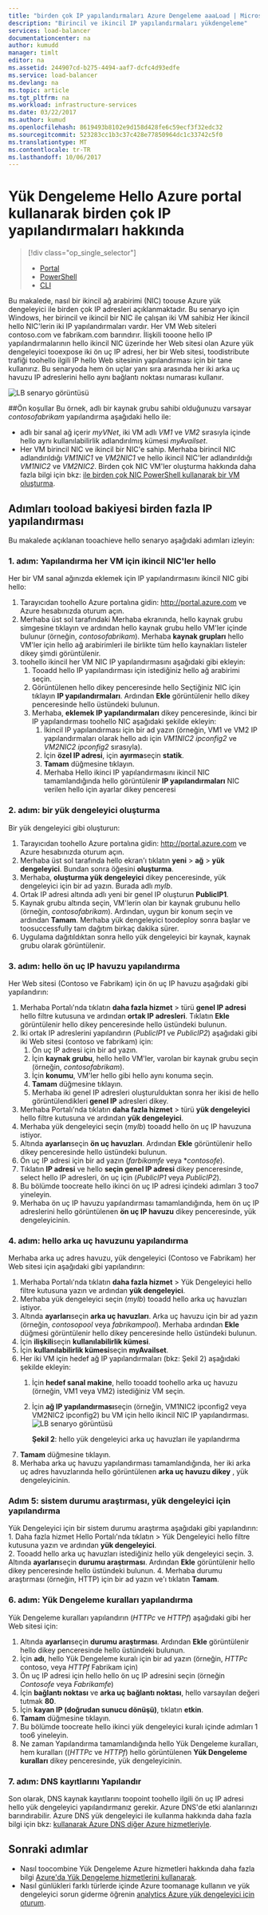 ```yaml
---
title: "birden çok IP yapılandırmaları Azure Dengeleme aaaLoad | Microsoft Docs"
description: "Birincil ve ikincil IP yapılandırmaları yükdengeleme"
services: load-balancer
documentationcenter: na
author: kumudd
manager: timlt
editor: na
ms.assetid: 244907cd-b275-4494-aaf7-dcfc4d93edfe
ms.service: load-balancer
ms.devlang: na
ms.topic: article
ms.tgt_pltfrm: na
ms.workload: infrastructure-services
ms.date: 03/22/2017
ms.author: kumud
ms.openlocfilehash: 8619493b8102e9d158d428fe6c59ecf3f32edc32
ms.sourcegitcommit: 523283cc1b3c37c428e77850964dc1c33742c5f0
ms.translationtype: MT
ms.contentlocale: tr-TR
ms.lasthandoff: 10/06/2017
---
```

# <a name="load-balancing-on-multiple-ip-configurations-using-hello-azure-portal"></a>Yük Dengeleme Hello Azure portal kullanarak birden çok IP yapılandırmaları hakkında

> [!div class="op_single_selector"]
> * [Portal](load-balancer-multiple-ip.md)
> * [PowerShell](load-balancer-multiple-ip-powershell.md)
> * [CLI](load-balancer-multiple-ip-cli.md)

Bu makalede, nasıl bir ikincil ağ arabirimi (NIC) toouse Azure yük dengeleyici ile birden çok IP adresleri açıklanmaktadır. Bu senaryo için Windows, her birincil ve ikincil bir NIC ile çalışan iki VM sahibiz Her ikincil hello NIC'lerin iki IP yapılandırmaları vardır. Her VM Web siteleri contoso.com ve fabrikam.com barındırır. İlişkili tooone hello IP yapılandırmalarının hello ikincil NIC üzerinde her Web sitesi olan Azure yük dengeleyici tooexpose iki ön uç IP adresi, her bir Web sitesi, toodistribute trafiği toohello ilgili IP hello Web sitesinin yapılandırması için bir tane kullanırız. Bu senaryoda hem ön uçlar yanı sıra arasında her iki arka uç havuzu IP adreslerini hello aynı bağlantı noktası numarası kullanır.

![LB senaryo görüntüsü](./media/load-balancer-multiple-ip/lb-multi-ip.PNG)

##<a name="prerequisites"></a>Ön koşullar
Bu örnek, adlı bir kaynak grubu sahibi olduğunuzu varsayar *contosofabrikam* yapılandırma aşağıdaki hello ile:
 -  adlı bir sanal ağ içerir *myVNet*, iki VM adlı *VM1* ve *VM2* sırasıyla içinde hello aynı kullanılabilirlik adlandırılmış kümesi *myAvailset*. 
 - Her VM birincil NIC ve ikincil bir NIC'e sahip. Merhaba birincil NIC adlandırıldığı *VM1NIC1* ve *VM2NIC1* ve hello ikincil NIC'ler adlandırıldığı *VM1NIC2* ve *VM2NIC2*. Birden çok NIC VM'ler oluşturma hakkında daha fazla bilgi için bkz: [ile birden çok NIC PowerShell kullanarak bir VM oluşturma](../virtual-network/virtual-network-deploy-multinic-arm-ps.md).

## <a name="steps-tooload-balance-on-multiple-ip-configurations"></a>Adımları tooload bakiyesi birden fazla IP yapılandırması

Bu makalede açıklanan tooachieve hello senaryo aşağıdaki adımları izleyin:

### <a name="step-1-configure-hello-secondary-nics-for-each-vm"></a>1. adım: Yapılandırma her VM için ikincil NIC'ler hello

Her bir VM sanal ağınızda eklemek için IP yapılandırmasını ikincil NIC gibi hello:  

1. Tarayıcıdan toohello Azure portalına gidin: http://portal.azure.com ve Azure hesabınızda oturum açın.
2. Merhaba üst sol tarafındaki Merhaba ekranında, hello kaynak grubu simgesine tıklayın ve ardından hello kaynak grubu hello VM'ler içinde bulunur (örneğin, *contosofabrikam*). Merhaba **kaynak grupları** hello VM'ler için hello ağ arabirimleri ile birlikte tüm hello kaynakları listeler dikey şimdi görüntülenir.
3. toohello ikincil her VM NIC IP yapılandırmasını aşağıdaki gibi ekleyin:
    1. Tooadd hello IP yapılandırması için istediğiniz hello ağ arabirimi seçin.
    2. Görüntülenen hello dikey penceresinde hello Seçtiğiniz NIC için tıklayın **IP yapılandırmaları**. Ardından **Ekle** görüntülenir hello dikey penceresinde hello üstündeki bulunun.
    3. Merhaba, **eklemek IP yapılandırmaları** dikey penceresinde, ikinci bir IP yapılandırması toohello NIC aşağıdaki şekilde ekleyin: 
        1. İkincil IP yapılandırması için bir ad yazın (örneğin, VM1 ve VM2 IP yapılandırmaları olarak hello adı için *VM1NIC2 ipconfig2* ve *VM2NIC2 ipconfig2* sırasıyla).
        2. İçin **özel IP adresi**, için **ayırma**seçin **statik**.
        3. **Tamam** düğmesine tıklayın.
        4. Merhaba Hello ikinci IP yapılandırmasını ikincil NIC tamamlandığında hello görüntülenir **IP yapılandırmaları** NIC verilen hello için ayarlar dikey penceresi

### <a name="step-2-create-a-load-balancer"></a>2. adım: bir yük dengeleyici oluşturma

Bir yük dengeleyici gibi oluşturun:

1. Tarayıcıdan toohello Azure portalına gidin: http://portal.azure.com ve Azure hesabınızda oturum açın.
2. Merhaba üst sol tarafında hello ekran'ı tıklatın **yeni** > **ağ** > **yük dengeleyici**. Bundan sonra öğesini **oluşturma**.
3. Merhaba, **oluşturma yük dengeleyici** dikey penceresinde, yük dengeleyici için bir ad yazın. Burada adlı *mylb*.
4. Ortak IP adresi altında adlı yeni bir genel IP oluşturun **PublicIP1**.
5. Kaynak grubu altında seçin, VM'lerin olan bir kaynak grubunu hello (örneğin, *contosofabrikam*). Ardından, uygun bir konum seçin ve ardından **Tamam**. Merhaba yük dengeleyici toodeploy sonra başlar ve toosuccessfully tam dağıtım birkaç dakika sürer.
6. Uygulama dağıtıldıktan sonra hello yük dengeleyici bir kaynak, kaynak grubu olarak görüntülenir.

### <a name="step-3-configure-hello-frontend-ip-pool"></a>3. adım: hello ön uç IP havuzu yapılandırma

Her Web sitesi (Contoso ve Fabrikam) için ön uç IP havuzu aşağıdaki gibi yapılandırın:

1. Merhaba Portalı'nda tıklatın **daha fazla hizmet** > türü **genel IP adresi** hello filtre kutusuna ve ardından **ortak IP adresleri**. Tıklatın **Ekle** görüntülenir hello dikey penceresinde hello üstündeki bulunun.
2. İki ortak IP adreslerini yapılandırın (*PublicIP1* ve *PublicIP2*) aşağıdaki gibi iki Web sitesi (contoso ve fabrikam) için:
    1. Ön uç IP adresi için bir ad yazın.
    2. İçin **kaynak grubu**, hello hello VM'ler, varolan bir kaynak grubu seçin (örneğin, *contosofabrikam*).
    3. İçin **konumu**, VM'ler hello gibi hello aynı konuma seçin.
    4. **Tamam** düğmesine tıklayın.
    5. Merhaba iki genel IP adresleri oluşturulduktan sonra her ikisi de hello görüntülendikleri **genel IP** adresleri dikey.
3. Merhaba Portalı'nda tıklatın **daha fazla hizmet** > türü **yük dengeleyici** hello filtre kutusuna ve ardından **yük dengeleyici**.  
4. Merhaba yük dengeleyici seçin (*mylb*) tooadd hello ön uç IP havuzuna istiyor.
5. Altında **ayarları**seçin **ön uç havuzları**. Ardından **Ekle** görüntülenir hello dikey penceresinde hello üstündeki bulunun.
6. Ön uç IP adresi için bir ad yazın (*farbikamfe* veya **contosofe*).
7. Tıklatın **IP adresi** ve hello **seçin genel IP adresi** dikey penceresinde, select hello IP adresleri, ön uç için (*PublicIP1* veya *PublicIP2*).
8. Bu bölümde toocreate hello ikinci ön uç IP adresi içindeki adımları 3 too7 yineleyin.
9. Merhaba ön uç IP havuzu yapılandırması tamamlandığında, hem ön uç IP adreslerini hello görüntülenen **ön uç IP havuzu** dikey penceresinde, yük dengeleyicinin. 
    
### <a name="step-4-configure-hello-backend-pool"></a>4. adım: hello arka uç havuzunu yapılandırma   
Merhaba arka uç adres havuzu, yük dengeleyici (Contoso ve Fabrikam) her Web sitesi için aşağıdaki gibi yapılandırın:
        
1. Merhaba Portalı'nda tıklatın **daha fazla hizmet** > Yük Dengeleyici hello filtre kutusuna yazın ve ardından **yük dengeleyici**.  
2. Merhaba yük dengeleyici seçin (*mylb*) tooadd hello arka uç havuzları istiyor.
3. Altında **ayarları**seçin **arka uç havuzları**. Arka uç havuzu için bir ad yazın (örneğin, *contosopool* veya *fabrikampool*). Merhaba ardından **Ekle** düğmesi görüntülenir hello dikey penceresinde hello üstündeki bulunun. 
4. İçin **ilişkili**seçin **kullanılabilirlik kümesi**.
5. İçin **kullanılabilirlik kümesi**seçin **myAvailset**.
6. Her iki VM için hedef ağ IP yapılandırmaları (bkz: Şekil 2) aşağıdaki şekilde ekleyin:  
    1. İçin **hedef sanal makine**, hello tooadd toohello arka uç havuzu (örneğin, VM1 veya VM2) istediğiniz VM seçin.
    2. İçin **ağ IP yapılandırması**seçin (örneğin, VM1NIC2 ipconfig2 veya VM2NIC2 ipconfig2) bu VM için hello ikincil NIC IP yapılandırması.
    ![LB senaryo görüntüsü](./media/load-balancer-multiple-ip/lb-backendpool.PNG)
            
        **Şekil 2**: hello yük dengeleyici arka uç havuzları ile yapılandırma  
7. **Tamam** düğmesine tıklayın.
8. Merhaba arka uç havuzu yapılandırması tamamlandığında, her iki arka uç adres havuzlarında hello görüntülenen **arka uç havuzu dikey** , yük dengeleyicinin.

### <a name="step-5-configure-a-health-probe-for-your-load-balancer"></a>Adım 5: sistem durumu araştırması, yük dengeleyici için yapılandırma
Yük Dengeleyici için bir sistem durumu araştırma aşağıdaki gibi yapılandırın:
    1. Daha fazla hizmet Hello Portalı'nda tıklatın > Yük Dengeleyici hello filtre kutusuna yazın ve ardından **yük dengeleyici**.  
    2. Tooadd hello arka uç havuzları istediğiniz hello yük dengeleyici seçin.
    3. Altında **ayarları**seçin **durumu araştırması**. Ardından **Ekle** görüntülenir hello dikey penceresinde hello üstündeki bulunun.
    4. Merhaba durumu araştırması (örneğin, HTTP) için bir ad yazın ve'ı tıklatın **Tamam**.

### <a name="step-6-configure-load-balancing-rules"></a>6. adım: Yük Dengeleme kuralları yapılandırma
Yük Dengeleme kuralları yapılandırın (*HTTPc* ve *HTTPf*) aşağıdaki gibi her Web sitesi için:
    
1. Altında **ayarları**seçin **durumu araştırması**. Ardından **Ekle** görüntülenir hello dikey penceresinde hello üstündeki bulunun.
2. İçin **adı**, hello Yük Dengeleme kuralı için bir ad yazın (örneğin, *HTTPc* contoso, veya *HTTPf* Fabrikam için)
3. Ön uç IP adresi için hello hello ön uç IP adresini seçin (örneğin *Contosofe* veya *Fabrikamfe*)
4. İçin **bağlantı noktası** ve **arka uç bağlantı noktası**, hello varsayılan değeri tutmak **80**.
5. İçin **kayan IP (doğrudan sunucu dönüşü)**, tıklatın **etkin**.
6. **Tamam** düğmesine tıklayın.
7. Bu bölümde toocreate hello ikinci yük dengeleyici kuralı içinde adımları 1 too6 yineleyin.
8. Ne zaman Yapılandırma tamamlandığında hello Yük Dengeleme kuralları, hem kuralları ((*HTTPc* ve *HTTPf*) hello görüntülenen **Yük Dengeleme kuralları** dikey penceresinde, yük dengeleyicinin.

### <a name="step-7-configure-dns-records"></a>7. adım: DNS kayıtlarını Yapılandır
Son olarak, DNS kaynak kayıtlarını toopoint toohello ilgili ön uç IP adresi hello yük dengeleyici yapılandırmanız gerekir. Azure DNS'de etki alanlarınızı barındırabilir. Azure DNS yük dengeleyici ile kullanma hakkında daha fazla bilgi için bkz: [kullanarak Azure DNS diğer Azure hizmetleriyle](../dns/dns-for-azure-services.md).

## <a name="next-steps"></a>Sonraki adımlar
- Nasıl toocombine Yük Dengeleme Azure hizmetleri hakkında daha fazla bilgi [Azure'da Yük Dengeleme hizmetlerini kullanarak](../traffic-manager/traffic-manager-load-balancing-azure.md).
- Nasıl günlükleri farklı türlerde içinde Azure toomanage kullanın ve yük dengeleyici sorun giderme öğrenin [analytics Azure yük dengeleyici için oturum](../load-balancer/load-balancer-monitor-log.md).
